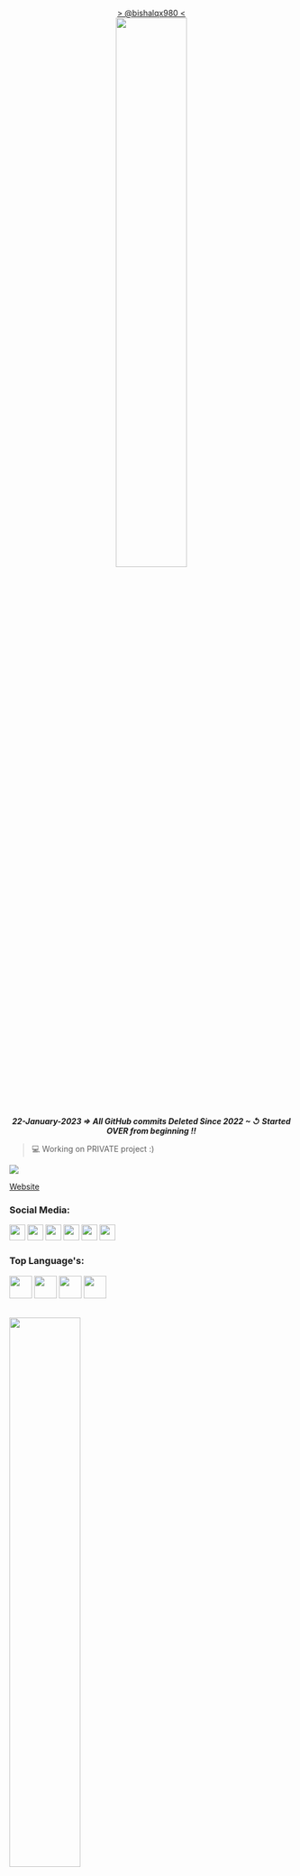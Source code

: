 <p align="center">
<a href="https://bishalqx980.github.io/bishalqx980/">> @bishalqx980 <</a>
<br>
<img width="50%" src="https://bishalqx980.github.io/bishalqx980/images/dev.gif" alt="">
<br>
<b><i>22-January-2023 ⇒ All GitHub commits Deleted Since 2022 ~ ↺ Started OVER from beginning !!</i></b>
</p>

> 💻 Working on PRIVATE project :)

![](https://komarev.com/ghpvc/?username=bishalqx980&label=Profile%20views&color=0096FF&style=flat&abbreviated=true)

[Website](https://bishalqx980.github.io/)

### Social Media:

<a href="mailto:bishalqx680@gmail.com"><img src="https://bishalqx980.github.io/bishalqx980/images/Gmail.png" alt="" width="28px"></a>
<a href="http://facebook.com/bishalqx980"><img src="https://bishalqx980.github.io/bishalqx980/images/Facebook.png" alt="" width="28px"></a>
<a href="http://twitter.com/bishalqx980"><img src="https://bishalqx980.github.io/bishalqx980/images/x.jpeg" alt="" width="28px"></a>
<a href="http://t.me/bishalqx980"><img src="https://bishalqx980.github.io/bishalqx980/images/Telegram.png" alt="" width="28px"></a>
<a href="https://discord.com/users/1008057534067773470"><img src="https://bishalqx980.github.io/bishalqx980/images/Discord.png" alt="" width="28px"></a>
<a href="http://youtube.com/@Svic_"><img src="https://bishalqx980.github.io/bishalqx980/images/YouTube.png" alt="" width="28px"></a>

### Top Language's:

<p>
<img src="https://bishalqx980.github.io/bishalqx980/images/python.svg" alt="" width="40" height="40">
<img src="https://bishalqx980.github.io/bishalqx980/images/html5.svg" alt="" width="40" height="40">
<img src="https://bishalqx980.github.io/bishalqx980/images/css3.svg" alt="" width="40" height="40">
<img src="https://bishalqx980.github.io/bishalqx980/images/js.svg" alt="" width="40" height="40">
</p>

<br>
<img width="50%" src="https://github-readme-stats.vercel.app/api/top-langs?username=bishalqx980&show_icons=true&locale=en&layout=compact" alt="">
<br>
<img width="50%" src="https://github-readme-stats.vercel.app/api?username=bishalqx980&show_icons=true&locale=en" alt="">
<br>
<img width="50%" src="https://github-readme-streak-stats.herokuapp.com/?user=bishalqx980&" alt="">
<br>
<img  width="100%" src="http://github-profile-summary-cards.vercel.app/api/cards/profile-details?username=bishalqx980&theme=2077">
<br>

<pre align="center">

  
 ▄▄▄▄    ██▓  ██████  ██░ ██  ▄▄▄       ██▓    
▓█████▄ ▓██▒▒██    ▒ ▓██░ ██▒▒████▄    ▓██▒    
▒██▒ ▄██▒██▒░ ▓██▄   ▒██▀▀██░▒██  ▀█▄  ▒██░    
▒██░█▀  ░██░  ▒   ██▒░▓█ ░██ ░██▄▄▄▄██ ▒██░    
░▓█  ▀█▓░██░▒██████▒▒░▓█▒░██▓ ▓█   ▓██▒░██████▒
░▒▓███▀▒░▓  ▒ ▒▓▒ ▒ ░ ▒ ░░▒░▒ ▒▒   ▓▒█░░ ▒░▓  ░
▒░▒   ░  ▒ ░░ ░▒  ░ ░ ▒ ░▒░ ░  ▒   ▒▒ ░░ ░ ▒  ░
 ░    ░  ▒ ░░  ░  ░   ░  ░░ ░  ░   ▒     ░ ░   
 ░       ░        ░   ░  ░  ░      ░  ░    ░  ░
      ░   
</pre>

